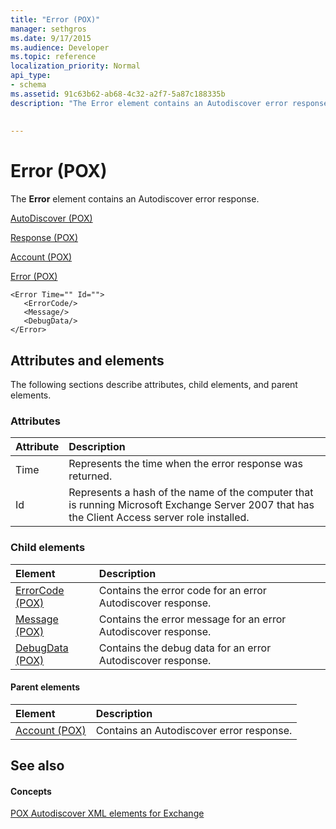 ```yaml
---
title: "Error (POX)"
manager: sethgros
ms.date: 9/17/2015
ms.audience: Developer
ms.topic: reference
localization_priority: Normal
api_type:
- schema
ms.assetid: 91c63b62-ab68-4c32-a2f7-5a87c188335b
description: "The Error element contains an Autodiscover error response."
 
 
---
```


# Error (POX)

The **Error** element contains an Autodiscover error response. 
  
[AutoDiscover (POX)](autodiscover-pox.md)
  
[Response (POX)](response-pox.md)
  
[Account (POX)](account-pox.md)
  
[Error (POX)](error-pox.md)
  
```
<Error Time="" Id="">
   <ErrorCode/>
   <Message/>
   <DebugData/>
</Error>
```

## Attributes and elements

The following sections describe attributes, child elements, and parent elements.
  
### Attributes

|**Attribute**|**Description**|
|:-----|:-----|
|Time  <br/> |Represents the time when the error response was returned.  <br/> |
|Id  <br/> |Represents a hash of the name of the computer that is running Microsoft Exchange Server 2007 that has the Client Access server role installed.  <br/> |
   
### Child elements

|**Element**|**Description**|
|:-----|:-----|
|[ErrorCode (POX)](errorcode-pox.md) <br/> |Contains the error code for an error Autodiscover response.  <br/> |
|[Message (POX)](message-pox.md) <br/> |Contains the error message for an error Autodiscover response.  <br/> |
|[DebugData (POX)](debugdata-pox.md) <br/> |Contains the debug data for an error Autodiscover response.  <br/> |
   
#### Parent elements

|**Element**|**Description**|
|:-----|:-----|
|[Account (POX)](account-pox.md) <br/> |Contains an Autodiscover error response.  <br/> |
   
## See also

#### Concepts

[POX Autodiscover XML elements for Exchange](pox-autodiscover-xml-elements-for-exchange.md)

